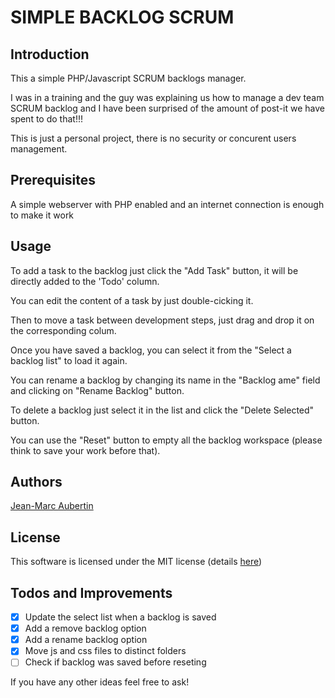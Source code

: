 # SIMPLE BACKLOG SCRUM

## Introduction

This a simple PHP/Javascript SCRUM backlogs manager.

I was in a training and the guy was explaining us how to manage a dev team SCRUM backlog and I have been surprised of the amount of post-it we have spent to do that!!!

This is just a personal project, there is no security or concurent users management.

## Prerequisites

A simple webserver with PHP enabled and an internet connection is enough to make it work

## Usage
To add a task to the backlog just click the "Add Task" button, it will be directly added to the 'Todo' column.

You can edit the content of a task by just double-cicking it.

Then to move a task between development steps, just drag and drop it on the corresponding colum.

Once you have saved a backlog, you can select it from the "Select a backlog list" to load it again.

You can rename a backlog by changing its name in the "Backlog ame" field and clicking on "Rename Backlog" button.

To delete a backlog just select it in the list and click the "Delete Selected" button.

You can use the "Reset" button to empty all the backlog workspace (please think to save your work before that).

## Authors

[Jean-Marc Aubertin](https://github.com/jmwfr)

## License

This software is licensed under the MIT license (details [here](LICENSE.md))

## Todos and Improvements

* [x] Update the select list when a backlog is saved
* [x] Add a remove backlog option
* [x] Add a rename backlog option
* [x] Move js and css files to distinct folders
* [ ] Check if backlog was saved before reseting

If you have any other ideas feel free to ask!   